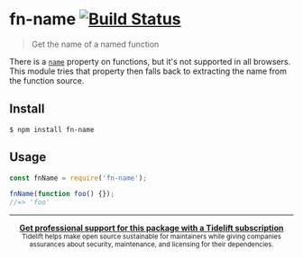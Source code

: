 # fn-name [![Build Status](https://travis-ci.org/sindresorhus/fn-name.svg?branch=master)](https://travis-ci.org/sindresorhus/fn-name)

> Get the name of a named function

There is a [`name`](https://developer.mozilla.org/en-US/docs/Web/JavaScript/Reference/Global_Objects/Function/name) property on functions, but it's not supported in all browsers. This module tries that property then falls back to extracting the name from the function source.


## Install

```
$ npm install fn-name
```


## Usage

```js
const fnName = require('fn-name');

fnName(function foo() {});
//=> 'foo'
```


---

<div align="center">
	<b>
		<a href="https://tidelift.com/subscription/pkg/npm-fn-name?utm_source=npm-fn-name&utm_medium=referral&utm_campaign=readme">Get professional support for this package with a Tidelift subscription</a>
	</b>
	<br>
	<sub>
		Tidelift helps make open source sustainable for maintainers while giving companies<br>assurances about security, maintenance, and licensing for their dependencies.
	</sub>
</div>
